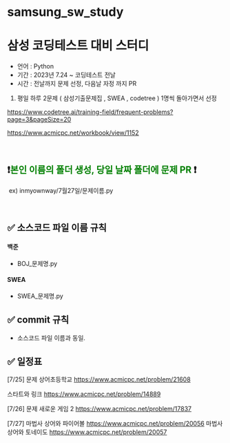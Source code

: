 # samsung_sw_study

# 삼성 코딩테스트 대비 스터디

- 언어 : Python
- 기간 : 2023년 7.24 ~ 코딩테스트 전날
- 시간 : 전날까지 문제 선정, 다음날 자정 까지 PR

1. 평일 하루 2문제 ( 삼성기출문제집 , SWEA , codetree ) 1명씩 돌아가면서 선정

https://www.codetree.ai/training-field/frequent-problems?page=3&pageSize=20

https://www.acmicpc.net/workbook/view/1152 

<br/>


## ❗️<span style="color:green">본인 이름의 폴더 생성, 당일 날짜 폴더에 문제 PR </span>❗️
&nbsp;ex) inmyownway/7월27일/문제이름.py




<br/>


## ✅  소스코드 파일 이름 규칙

#### 백준
- BOJ_문제명.py
#### SWEA
- SWEA_문제명.py


## ✅ commit 규칙

- 소스코드 파일 이름과 동일.

## ✅  일정표

[7/25] 문제 
상어초등학교 https://www.acmicpc.net/problem/21608

스타트와 링크 https://www.acmicpc.net/problem/14889

[7/26] 문제
새로운 게임 2 https://www.acmicpc.net/problem/17837

[7/27]
마법사 상어와 파이어볼 https://www.acmicpc.net/problem/20056
마법사 상어와 토네이도 https://www.acmicpc.net/problem/20057
